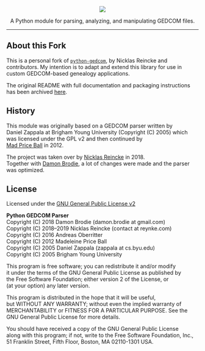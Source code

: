 <p align="center">
  <img src="logo.png">
</p>

<p align="center">
  A Python module for parsing, analyzing, and manipulating GEDCOM files.
</p>

---

## About this Fork

This is a personal fork of [`python-gedcom`](https://github.com/nickreynke/python-gedcom), by Nicklas Reincke and contributors. My intention is to adapt and extend this library for use in custom GEDCOM-based genealogy applications.

The original README with full documentation and packaging instructions has been archived [here](README.original.md).

## History

This module was originally based on a GEDCOM parser written by  
Daniel Zappala at Brigham Young University (Copyright (C) 2005) which  
was licensed under the GPL v2 and then continued by  
[Mad Price Ball](https://github.com/madprime) in 2012.

The project was taken over by [Nicklas Reincke](https://github.com/nickreynke) in 2018.  
Together with [Damon Brodie](https://github.com/nomadyow), a lot of changes were made and the parser was optimized.

## License

Licensed under the [GNU General Public License v2](http://www.gnu.org/licenses/gpl-2.0.html)

**Python GEDCOM Parser**  
Copyright (C) 2018 Damon Brodie (damon.brodie at gmail.com)  
Copyright (C) 2018–2019 Nicklas Reincke (contact at reynke.com)  
Copyright (C) 2016 Andreas Oberritter  
Copyright (C) 2012 Madeleine Price Ball  
Copyright (C) 2005 Daniel Zappala (zappala at cs.byu.edu)  
Copyright (C) 2005 Brigham Young University

This program is free software; you can redistribute it and/or modify  
it under the terms of the GNU General Public License as published by  
the Free Software Foundation; either version 2 of the License, or  
(at your option) any later version.

This program is distributed in the hope that it will be useful,  
but WITHOUT ANY WARRANTY; without even the implied warranty of  
MERCHANTABILITY or FITNESS FOR A PARTICULAR PURPOSE. See the  
GNU General Public License for more details.

You should have received a copy of the GNU General Public License  
along with this program; if not, write to the Free Software Foundation, Inc.,  
51 Franklin Street, Fifth Floor, Boston, MA 02110-1301 USA.
